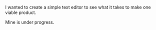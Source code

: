 I wanted to create a simple text editor to see what it takes to make one viable product.

Mine is under progress.
